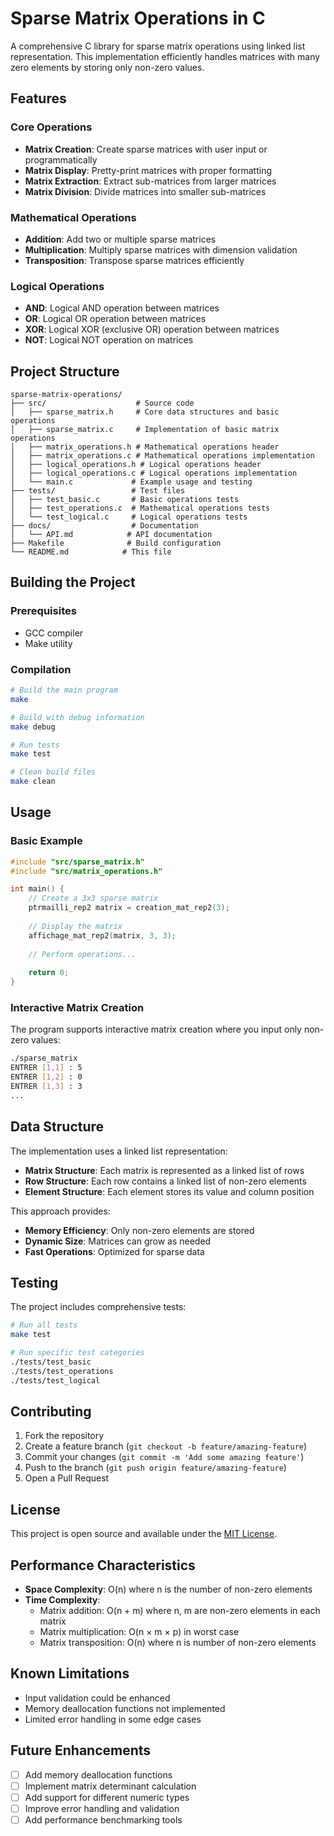 # Sparse Matrix Operations in C

A comprehensive C library for sparse matrix operations using linked list representation. This implementation efficiently handles matrices with many zero elements by storing only non-zero values.

## Features

### Core Operations
- **Matrix Creation**: Create sparse matrices with user input or programmatically
- **Matrix Display**: Pretty-print matrices with proper formatting
- **Matrix Extraction**: Extract sub-matrices from larger matrices
- **Matrix Division**: Divide matrices into smaller sub-matrices

### Mathematical Operations
- **Addition**: Add two or multiple sparse matrices
- **Multiplication**: Multiply sparse matrices with dimension validation
- **Transposition**: Transpose sparse matrices efficiently

### Logical Operations
- **AND**: Logical AND operation between matrices
- **OR**: Logical OR operation between matrices  
- **XOR**: Logical XOR (exclusive OR) operation between matrices
- **NOT**: Logical NOT operation on matrices

## Project Structure

```
sparse-matrix-operations/
├── src/                    # Source code
│   ├── sparse_matrix.h     # Core data structures and basic operations
│   ├── sparse_matrix.c     # Implementation of basic matrix operations
│   ├── matrix_operations.h # Mathematical operations header
│   ├── matrix_operations.c # Mathematical operations implementation
│   ├── logical_operations.h # Logical operations header
│   ├── logical_operations.c # Logical operations implementation
│   └── main.c             # Example usage and testing
├── tests/                 # Test files
│   ├── test_basic.c       # Basic operations tests
│   ├── test_operations.c  # Mathematical operations tests
│   └── test_logical.c     # Logical operations tests
├── docs/                  # Documentation
│   └── API.md            # API documentation
├── Makefile              # Build configuration
└── README.md            # This file
```

## Building the Project

### Prerequisites
- GCC compiler
- Make utility

### Compilation
```bash
# Build the main program
make

# Build with debug information
make debug

# Run tests
make test

# Clean build files
make clean
```

## Usage

### Basic Example
```c
#include "src/sparse_matrix.h"
#include "src/matrix_operations.h"

int main() {
    // Create a 3x3 sparse matrix
    ptrmailli_rep2 matrix = creation_mat_rep2(3);
    
    // Display the matrix
    affichage_mat_rep2(matrix, 3, 3);
    
    // Perform operations...
    
    return 0;
}
```

### Interactive Matrix Creation
The program supports interactive matrix creation where you input only non-zero values:

```bash
./sparse_matrix
ENTRER [1,1] : 5
ENTRER [1,2] : 0
ENTRER [1,3] : 3
...
```

## Data Structure

The implementation uses a linked list representation:

- **Matrix Structure**: Each matrix is represented as a linked list of rows
- **Row Structure**: Each row contains a linked list of non-zero elements
- **Element Structure**: Each element stores its value and column position

This approach provides:
- **Memory Efficiency**: Only non-zero elements are stored
- **Dynamic Size**: Matrices can grow as needed
- **Fast Operations**: Optimized for sparse data

## Testing

The project includes comprehensive tests:

```bash
# Run all tests
make test

# Run specific test categories
./tests/test_basic
./tests/test_operations  
./tests/test_logical
```

## Contributing

1. Fork the repository
2. Create a feature branch (`git checkout -b feature/amazing-feature`)
3. Commit your changes (`git commit -m 'Add some amazing feature'`)
4. Push to the branch (`git push origin feature/amazing-feature`)
5. Open a Pull Request

## License

This project is open source and available under the [MIT License](LICENSE).

## Performance Characteristics

- **Space Complexity**: O(n) where n is the number of non-zero elements
- **Time Complexity**: 
  - Matrix addition: O(n + m) where n, m are non-zero elements in each matrix
  - Matrix multiplication: O(n × m × p) in worst case
  - Matrix transposition: O(n) where n is number of non-zero elements

## Known Limitations

- Input validation could be enhanced
- Memory deallocation functions not implemented
- Limited error handling in some edge cases

## Future Enhancements

- [ ] Add memory deallocation functions
- [ ] Implement matrix determinant calculation
- [ ] Add support for different numeric types
- [ ] Improve error handling and validation
- [ ] Add performance benchmarking tools